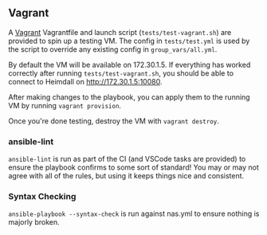 ## Vagrant

A [Vagrant](https://www.vagrantup.com/) Vagrantfile and launch script (`tests/test-vagrant.sh`) are provided to spin up a testing VM. The config in `tests/test.yml` is used by the script to override any existing config in `group_vars/all.yml`.

By default the VM will be available on 172.30.1.5. If everything has worked correctly after running `tests/test-vagrant.sh`, you should be able to connect to Heimdall on http://172.30.1.5:10080.

After making changes to the playbook, you can apply them to the running VM by running `vagrant provision`.

Once you're done testing, destroy the VM with `vagrant destroy`.

### ansible-lint

`ansible-lint` is run as part of the CI (and VSCode tasks are provided) to ensure the playbook confirms to some sort of standard! You may or may not agree with all of the rules, but using it keeps things nice and consistent.

### Syntax Checking

`ansible-playbook --syntax-check` is run against nas.yml to ensure nothing is majorly broken.